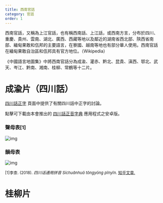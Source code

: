 ```yaml
---
title: 西南官話
category: 官話
order: 1
---
```

西南官話，又稱為上江官話，也有稱西南話、上江話，或西南方言，分布於四川、重慶、貴州、雲南、湖北、廣西、西藏等地以及鄰近的湖南省西北部、陝西省南部、緬甸果敢和佤邦的主要語言，在寮國、越南等地也有部分華人使用。西南官話在緬甸果敢自治區和佤邦具有官方地位。（Wikipedia）

《中國語言地圖集》中將西南官話分為成渝、灌赤、黔北、昆貴、滇西、鄂北、武天、岑江、黔南、湘南、桂柳、常鶴等十二片。

# 成渝片（四川話）

[四川話正字](https://github.com/zttofficial/SzechwaneseCharacters) 頁面中提供了有關四川話中正字的討論。

點擊可下載由本會推出的 [四川話正音字典](https://play.google.com/store/apps/details?id=com.szechwaneselexicon) 應用程式之安卓版。

### 聲母表[1]

![img](https://pic4.zhimg.com/80/v2-08b9abf1977a00d9a79c91e1d4a76aff_720w.jpg)

### 韻母表

![img](https://pic4.zhimg.com/80/v2-e6ffb05b94709f68dbd7954a0781cec3_720w.jpg)

<font size=2>[1]李柰. (2018). <i>四川话通用拼音 Síchuānhuá tōngyóng pīnyīn</i>. <a href="https://zhuanlan.zhihu.com/p/34562639?group_id=957576089090990080">知乎文章.</a></font>

# 桂柳片